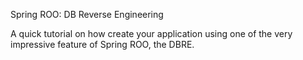 Spring ROO: DB Reverse Engineering

A quick tutorial on how create your application using one of the very impressive feature of Spring ROO, the DBRE.
